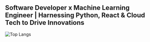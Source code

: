 
## Software Developer x Machine Learning Engineer | Harnessing Python, React & Cloud Tech to Drive Innovations

![Top Langs](https://github-readme-stats.vercel.app/api/top-langs/?username=shivamaroraa&layout=compact)

